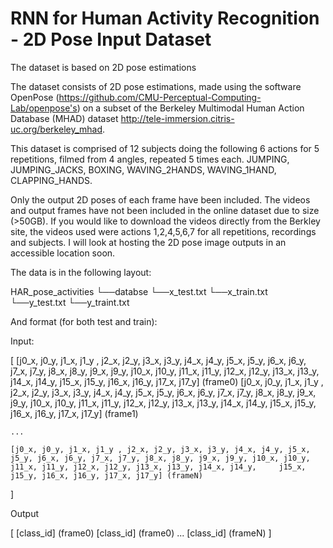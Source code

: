 # RNN for Human Activity Recognition - 2D Pose Input Dataset

The dataset is based on 2D pose estimations 

The dataset consists of 2D pose estimations, made using the software OpenPose (https://github.com/CMU-Perceptual-Computing-Lab/openpose's) on a subset of the Berkeley Multimodal Human Action Database (MHAD) dataset http://tele-immersion.citris-uc.org/berkeley_mhad.

This dataset is comprised of 12 subjects doing the following 6 actions for 5 repetitions, filmed from 4 angles, repeated 5 times each.
JUMPING,
JUMPING_JACKS,
BOXING,
WAVING_2HANDS,
WAVING_1HAND,
CLAPPING_HANDS.

Only the output 2D poses of each frame have been included. The videos and output frames have not been included in the online dataset due to size (>50GB).
If you would like to download the videos directly from the Berkley site, the videos used were actions 1,2,4,5,6,7 for all repetitions, recordings and subjects.
I will look at hosting the 2D pose image outputs in an accessible location soon.

The data is in the following layout:

HAR_pose_activities
└──databse
   └──x_test.txt
   └──x_train.txt
   └──y_test.txt
   └──y_traint.txt

And format (for both test and train):

Input:

[	[j0_x, j0_y, j1_x, j1_y , j2_x, j2_y, j3_x, j3_y, j4_x, j4_y, j5_x, j5_y, j6_x, j6_y, j7_x, j7_y, j8_x, j8_y, j9_x, j9_y, j10_x, j10_y, j11_x, j11_y, j12_x, j12_y, j13_x, j13_y, j14_x, j14_y, 	j15_x, j15_y, j16_x, j16_y, j17_x, j17_y] (frame0)
	[j0_x, j0_y, j1_x, j1_y , j2_x, j2_y, j3_x, j3_y, j4_x, j4_y, j5_x, j5_y, j6_x, j6_y, j7_x, j7_y, j8_x, j8_y, j9_x, j9_y, j10_x, j10_y, j11_x, j11_y, j12_x, j12_y, j13_x, j13_y, j14_x, j14_y, 	j15_x, j15_y, j16_x, j16_y, j17_x, j17_y] (frame1)

	...

	[j0_x, j0_y, j1_x, j1_y , j2_x, j2_y, j3_x, j3_y, j4_x, j4_y, j5_x, j5_y, j6_x, j6_y, j7_x, j7_y, j8_x, j8_y, j9_x, j9_y, j10_x, j10_y, j11_x, j11_y, j12_x, j12_y, j13_x, j13_y, j14_x, j14_y, 	j15_x, j15_y, j16_x, j16_y, j17_x, j17_y] (frameN)
]

Output

[	[class_id] (frame0)
	[class_id] (frame0)
	...
	[class_id] (frameN)
]


